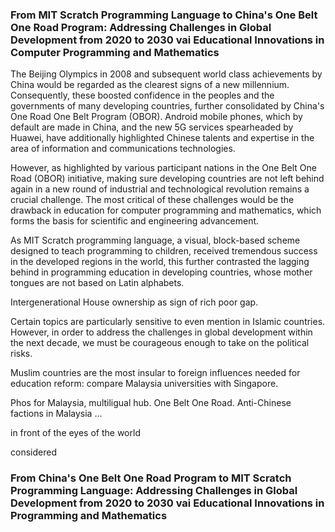 ### From MIT Scratch Programming Language to China's One Belt One Road Program: Addressing Challenges in Global Development from 2020 to 2030 vai Educational Innovations in Computer Programming and Mathematics

The Beijing Olympics in 2008 and subsequent world class achievements by China would be regarded as the clearest signs of a new millennium. Consequently, these boosted confidence in the peoples and the governments of many developing countries, further consolidated by China's One Road One Belt Program (OBOR). Android mobile phones, which by default are made in China, and the new 5G services spearheaded by Huawei, have additionally highlighted Chinese talents and expertise in the area of information and communications technologies.

However, as highlighted by various participant nations in the One Belt One Road (OBOR) initiative, making sure developing countries are not left behind again in a new round of industrial and technological revolution remains a crucial challenge. The most critical of these challenges would be the drawback in education for computer programming and mathematics, which forms the basis for scientific and engineering advancement.

As MIT Scratch programming language, a visual, block-based scheme designed to teach programming to children, received tremendous success in the developed regions in the world, this further contrasted the lagging behind in programming education in developing countries, whose mother tongues are not based on Latin alphabets.

Intergenerational House ownership as sign of rich poor gap.

Certain topics are particularly sensitive to even mention in Islamic countries. However, in order to address the challenges in global development within the next decade, we must be courageous enough to take on the political risks.

Muslim countries are the most insular to foreign influences needed for education reform: compare Malaysia universities with Singapore.

Phos for Malaysia, multiligual hub. One Belt One Road. Anti-Chinese factions in Malaysia ...

in front of the eyes of the world

considered

### From China's One Belt One Road Program to MIT Scratch Programming Language: Addressing Challenges in Global Development from 2020 to 2030 vai Educational Innovations in Programming and Mathematics
